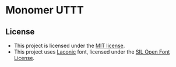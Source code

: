 # Monomer UTTT

## License
- This project is licensed under the [MIT license](LICENSE).
- This project uses [Laconic](https://www.fontsquirrel.com/fonts/laconic) font, licensed under the [SIL Open Font License](https://www.fontsquirrel.com/license/laconic).
